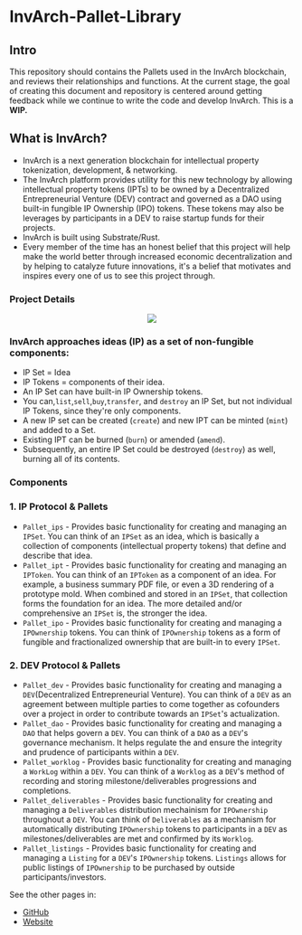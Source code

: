 # InvArch-Pallet-Library
## Intro ##
 This repository should contains the Pallets used in the InvArch blockchain, and reviews their relationships and functions. At the current stage, the goal of creating this document and repository is centered around getting feedback while we continue to write the code and develop InvArch. This is a **WIP.**

 ## What is InvArch? ##
  * InvArch is a next generation blockchain for intellectual property tokenization, development, & networking.
  * The InvArch platform provides utility for this new technology by allowing intellectual property tokens (IPTs) to be owned by a Decentralized Entrepreneurial Venture (DEV) contract and governed as a DAO using built-in fungible IP Ownership (IPO) tokens. These tokens may also be leverages by participants in a DEV to raise startup funds for their projects.
  * InvArch is built using Substrate/Rust.
  * Every member of the time has an honest belief that this project will help make the world better through increased economic decentralization and by helping to catalyze future innovations, it's a belief that motivates and inspires every one of us to see this project through.

### Project Details

<div align=center>
  <img src="https://i.ibb.co/cxTZQqK/Screen-Shot-2021-08-28-at-5-42-07-PM.png">
</div>

### InvArch approaches ideas (IP) as a set of non-fungible components: 
* IP Set = Idea
* IP Tokens  = components of their idea. 
* An IP Set can have built-in IP Ownership tokens. 
* You can,`list`,`sell`,`buy`,`transfer`, and `destroy` an IP Set, but not individual IP Tokens, since they're only components. 
* A new IP set can be created (`create`) and new IPT can be minted (`mint`) and added to a Set.
* Existing IPT can be burned (`burn`) or amended (`amend`). 
* Subsequently, an entire IP Set could be destroyed (`destroy`) as well, burning all of its contents.

### Components

### 1. IP Protocol & Pallets
* `Pallet_ips` - Provides basic functionality for creating and managing an `IPSet`. You can think of an `IPSet` as an idea, which is basically a collection of components (intellectual property tokens) that define and describe that idea.
* `Pallet_ipt` - Provides basic functionality for creating and managing an `IPToken`. You can think of an `IPToken` as a component of an idea. For example, a business summary PDF file, or even a 3D rendering of a prototype mold. When combined and stored in an `IPSet`, that collection forms the foundation for an idea. The more detailed and/or comprehensive an `IPSet` is, the stronger the idea.
* `Pallet_ipo` - Provides basic functionality for creating and managing a `IPOwnership` tokens. You can think of `IPOwnership` tokens as a form of fungible and fractionalized ownership that are built-in to every `IPSet`. 

### 2. DEV Protocol & Pallets
* `Pallet_dev` - Provides basic functionality for creating and managing a `DEV`(Decentralized Entrepreneurial Venture). You can think of a `DEV` as an agreement between multiple parties to come together as cofounders over a project in order to contribute towards an `IPSet`'s actualization.
* `Pallet_dao` - Provides basic functionality for creating and managing a `DAO` that helps govern a `DEV`. You can think of a `DAO` as a `DEV`'s governance mechanism. It helps regulate the and ensure the integrity and prudence of participants within a `DEV`.
* `Pallet_worklog` - Provides basic functionality for creating and managing a `WorkLog` within a `DEV`. You can think of a `Worklog` as a `DEV`'s method of recording and storing milestone/deliverables progressions and completions.
* `Pallet_deliverables` - Provides basic functionality for creating and managing a `Deliverables` distribution mechainism for `IPOwnership` throughout a `DEV`. You can think of `Deliverables` as a mechanism for automatically distributing `IPOwnership` tokens to participants in a `DEV` as milestones/deliverables are met and confirmed by its `Worklog`.
* `Pallet_listings` - Provides basic functionality for creating and managing a `Listing` for a `DEV`'s `IPOwnership` tokens. `Listings` allows for public listings of `IPOwnership` to be purchased by outside participants/investors.

See the other pages in:
- [GitHub](https://github.com/InvArch)
- [Website](https://www.invarch.io/)
